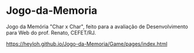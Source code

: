 # Jogo-da-Memoria
Jogo da Memória "Char x Char", feito para a avaliação de Desenvolvimento para Web do prof. Renato, CEFET/RJ.

https://heyloh.github.io/Jogo-da-Memoria/Game/pages/index.html

